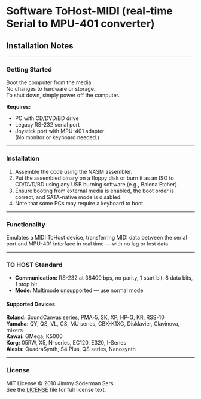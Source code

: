 # Software ToHost-MIDI (real-time Serial to MPU-401 converter)

## Installation Notes

---

### Getting Started

Boot the computer from the media.  
No changes to hardware or storage.  
To shut down, simply power off the computer.

**Requires:**  
- PC with CD/DVD/BD drive  
- Legacy RS-232 serial port  
- Joystick port with MPU-401 adapter  
(No monitor or keyboard needed.)

---

### Installation

1. Assemble the code using the NASM assembler.
2. Put the assembled binary on a floppy disk or burn it as an ISO to CD/DVD/BD using any USB burning software (e.g., Balena Etcher).
3. Ensure booting from external media is enabled, the boot order is correct, and SATA-native mode is disabled.
4. Note that some PCs may require a keyboard to boot.

---

### Functionality

Emulates a MIDI ToHost device, transferring MIDI data between the serial port and MPU-401 interface in real time — with no lag or lost data.

---

### TO HOST Standard

- **Communication:** RS-232 at 38400 bps, no parity, 1 start bit, 8 data bits, 1 stop bit  
- **Mode:** Multimode unsupported — use normal mode

#### Supported Devices

**Roland:** SoundCanvas series, PMA-5, SK, XP, HP-G, KR, RSS-10  
**Yamaha:** QY, QS, VL, CS, MU series, CBX-K1XG, Disklavier, Clavinova, mixers  
**Kawai:** GMega, K5000  
**Korg:** 05RW, X5, N-series, EC120, E320, I-Series  
**Alesis:** QuadraSynth, S4 Plus, QS series, Nanosynth

---

### License

MIT License © 2010 Jimmy Söderman Sers  
See the [LICENSE](LICENSE) file for full license text.

